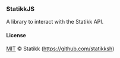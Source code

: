 ### StatikkJS

A library to interact with the Statikk API.

#### License

[MIT](/LICENSE) &copy; Statikk (https://github.com/statikksh)